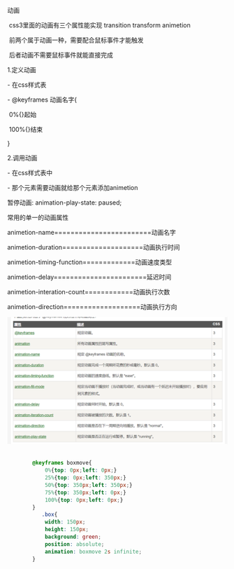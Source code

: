   动画

​    css3里面的动画有三个属性能实现  transition transform animetion

​    前两个属于动画一种，需要配合鼠标事件才能触发

​    后者动画不需要鼠标事件就能直接完成



  1.定义动画

  \- 在css样式表

  \- @keyframes 动画名字{

​    0%{}起始

​    100%{}结束

  }



  2.调用动画

  \- 在css样式表中

  \- 那个元素需要动画就给那个元素添加animetion





  暂停动画: animation-play-state: paused;





  常用的单一的动画属性

  animetion-name========================动画名字

  animetion-duration====================动画执行时间

  animetion-timing-function=============动画速度类型

  animetion-delay=======================延迟时间

  animetion-interation-count============动画执行次数

  animetion-direction===================动画执行方向

![02](.\图片\02.png)

```css

        @keyframes boxmove{
            0%{top: 0px;left: 0px;}
            25%{top: 0px;left: 350px;}
            50%{top: 350px;left: 350px;}
            75%{top: 350px;left: 0px;}
            100%{top: 0px;left: 0px;}
        }
	       .box{
            width: 150px;
            height: 150px;
            background: green;
            position: absolute;
            animation: boxmove 2s infinite;
        }
```

